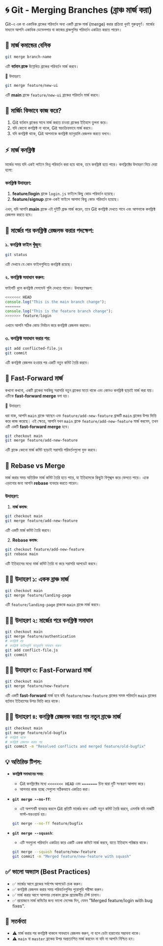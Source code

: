 # 🌀 Git - Merging Branches (ব্রাঞ্চ মার্জ করা)

Git-এ এক বা একাধিক ব্রাঞ্চের পরিবর্তন অন্য একটি ব্রাঞ্চে মার্জ (merge) করার প্রক্রিয়া খুবই গুরুত্বপূর্ণ। মার্জের মাধ্যমে আপনি একাধিক ডেভেলপার বা কাজের ব্রাঞ্চগুলির পরিবর্তন একত্রিত করতে পারেন।

## 🚀 মার্জ কমান্ডের বেসিক

```bash
git merge branch-name
````

এটি **বর্তমান ব্রাঞ্চে** উল্লেখিত ব্রাঞ্চের পরিবর্তন মার্জ করবে।

🔹 উদাহরণ:

```bash
git merge feature/new-ui
```

এটি **main** ব্রাঞ্চে `feature/new-ui` ব্রাঞ্চের পরিবর্তন মার্জ করবে।

## 🧠 মার্জিং কিভাবে কাজ করে?

1. Git বর্তমান ব্রাঞ্চের সাথে মার্জ করতে চাওয়া ব্রাঞ্চের ইতিহাস তুলনা করে।
2. যদি কোনো কনফ্লিক্ট না থাকে, Git স্বয়ংক্রিয়ভাবে মার্জ করবে।
3. যদি কনফ্লিক্ট থাকে, Git আপনাকে কনফ্লিক্ট ম্যানুয়ালি রেজলভ করতে বলবে।

## ⚡ মার্জ কনফ্লিক্ট

মার্জের সময় যদি একই লাইনে ভিন্ন পরিবর্তন করা হয়ে থাকে, তবে কনফ্লিক্ট হতে পারে। কনফ্লিক্টের উদাহরণ নিচে দেয়া হলো:

### কনফ্লিক্ট উদাহরণ:

1. **feature/login** ব্রাঞ্চে `login.js` ফাইলে কিছু কোড পরিবর্তন হয়েছে।
2. **feature/signup** ব্রাঞ্চে একই ফাইলে আলাদা কিছু কোড পরিবর্তন হয়েছে।

এখন, যদি আপনি **main** ব্রাঞ্চে এই দুইটি ব্রাঞ্চ মার্জ করেন, তবে Git কনফ্লিক্ট দেখতে পাবে এবং আপনাকে কনফ্লিক্ট রেজলভ করতে হবে।

## 📜 মার্জের পর কনফ্লিক্ট রেজলভ করার পদক্ষেপ:

### ১. কনফ্লিক্ট ফাইল খুঁজুন:

```bash
git status
```

এটি দেখাবে যে কোন ফাইলগুলিতে কনফ্লিক্ট রয়েছে।

### ২. কনফ্লিক্ট সমাধান করুন:

ফাইলটি খুলে কনফ্লিক্ট সেগমেন্ট গুলি দেখতে পাবেন। উদাহরণস্বরূপ:

```js
<<<<<<< HEAD
console.log("This is the main branch change");
=======
console.log("This is the feature branch change");
>>>>>>> feature/login
```

এখানে আপনি সঠিক কোড নির্বাচন করে কনফ্লিক্ট রেজলভ করবেন।

### ৩. কনফ্লিক্ট সমাধান করার পর:

```bash
git add conflicted-file.js
git commit
```

এটি কনফ্লিক্ট রেজলভ হওয়ার পর একটি নতুন কমিট তৈরি করবে।

## 🚧 Fast-Forward মার্জ

কখনো কখনো, একটি ব্রাঞ্চের সবকিছু সরাসরি নতুন ব্রাঞ্চের মতো থাকে এবং কোনও কনফ্লিক্ট ছাড়াই মার্জ করা যায়। এটিকে **fast-forward merge** বলা হয়।

🔹 উদাহরণ:

ধরা যাক, আপনি `main` ব্রাঞ্চে আছেন এবং `feature/add-new-feature` ব্রাঞ্চটি `main` ব্রাঞ্চের উপর ভিত্তি করে কাজ করেছে। এই ক্ষেত্রে, আপনি যখন `main` ব্রাঞ্চে `feature/add-new-feature` মার্জ করবেন, তখন এটি একটি **fast-forward merge** হবে।

```bash
git checkout main
git merge feature/add-new-feature
```

এটি ব্রাঞ্চে কোনো মার্জ কমিট ছাড়াই সরাসরি পরিবর্তনগুলো যুক্ত করবে।

## 🔄 Rebase vs Merge

মার্জ করার সময় অতিরিক্ত মার্জ কমিট তৈরি হতে পারে, যা ইতিহাসকে কিছুটা বিশৃঙ্খল করে ফেলতে পারে। একে এড়ানোর জন্য আপনি **rebase** ব্যবহার করতে পারেন।

### উদাহরণ:

1. **মার্জ কমান্ড**:

```bash
git checkout main
git merge feature/add-new-feature
```

এটি একটি মার্জ কমিট তৈরি করবে।

2. **Rebase কমান্ড**:

```bash
git checkout feature/add-new-feature
git rebase main
```

এটি ইতিহাসের মধ্যে মার্জ কমিট তৈরি না করে সরাসরি আপডেট করবে।

## 🧑‍💻 উদাহরণ ১: একক ব্রাঞ্চ মার্জ

```bash
git checkout main
git merge feature/landing-page
```

এটি `feature/landing-page` ব্রাঞ্চকে `main` ব্রাঞ্চে মার্জ করবে।

## 🧑‍💻 উদাহরণ ২: মার্জের পরে কনফ্লিক্ট সমাধান

```bash
git checkout main
git merge feature/authentication
# কনফ্লিক্ট হয়
# কনফ্লিক্ট ফাইলগুলি ম্যানুয়ালি সমাধান করুন
git add conflict-file.js
git commit
```

## 🧑‍💻 উদাহরণ ৩: Fast-Forward মার্জ

```bash
git checkout main
git merge feature/new-feature
```

এটি একটি **fast-forward** মার্জ হবে যদি `feature/new-feature` ব্রাঞ্চের সমস্ত পরিবর্তন `main` ব্রাঞ্চের বর্তমান ইতিহাসের উপর ভিত্তি করে থাকে।

## 🧑‍💻 উদাহরণ ৪: কনফ্লিক্ট রেজলভ করার পর নতুন ব্রাঞ্চে মার্জ

```bash
git checkout main
git merge feature/old-bugfix
# কনফ্লিক্ট থাকে
# কনফ্লিক্ট রেজলভ করার পর
git commit -m "Resolved conflicts and merged feature/old-bugfix"
```

## 💡 অতিরিক্ত টিপস:

* **কনফ্লিক্ট সমাধানের সময়**:

  * Git কনফ্লিক্টের মধ্যে `<<<<<<< HEAD` এবং `=======` চিহ্ন দ্বারা দুটি সংস্করণ আলাদা করে।
  * আপনার কাজ হচ্ছে সেগুলো সঠিকভাবে একত্রিত করা।

* **`git merge --no-ff`**:

  * এই অপশনটি ব্যবহার করলে Git প্রতিটি মার্জের জন্য একটি নতুন কমিট তৈরি করবে, এমনকি যদি মার্জটি ফাস্ট-ফরওয়ার্ড হয়।

  ```bash
  git merge --no-ff feature/bugfix
  ```

* **`git merge --squash`**:

  * এটি সবগুলো পরিবর্তন একত্রিত করে একটি একক কমিটে মার্জ করবে, যাতে ইতিহাস পরিষ্কার থাকে।

  ```bash
  git merge --squash feature/new-feature
  git commit -m "Merged feature/new-feature with squash"
  ```

## ✅ ভালো অভ্যাস (Best Practices)

* ✅ মার্জের আগে ব্রাঞ্চের সর্বশেষ আপডেট চেক করুন।
* ✅ কনফ্লিক্ট রেজলভ করার সময় পরিবর্তনগুলির পুরোপুরি পরীক্ষা করুন।
* ✅ মার্জ করার আগে আপনার লোকাল ব্রাঞ্চে প্রয়োজনীয় টেস্ট চালান।
* ✅ প্রয়োজনে মার্জ কমিটের জন্য ভালো মেসেজ দিন, যেমন "Merged feature/login with bug fixes".

## 🔐 সতর্কতা

* ⚠️ মার্জ করার পর কনফ্লিক্ট থাকলে সাবধানে রেজলভ করুন, না হলে ডেটা হারানোর সম্ভাবনা থাকে।
* ⚠️ `main` বা `master` ব্রাঞ্চের উপর অপ্রত্যাশিত মার্জ করবেন না যদি না আপনি নিশ্চিত হন।

